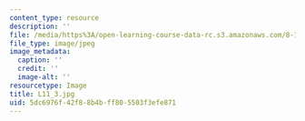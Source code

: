 ```yaml
---
content_type: resource
description: ''
file: /media/https%3A/open-learning-course-data-rc.s3.amazonaws.com/8-13-14-experimental-physics-i-ii-junior-lab-fall-2016-spring-2017/5dc6976f42f88b4bff805503f3efe871_L11_3.jpg
file_type: image/jpeg
image_metadata:
  caption: ''
  credit: ''
  image-alt: ''
resourcetype: Image
title: L11_3.jpg
uid: 5dc6976f-42f8-8b4b-ff80-5503f3efe871
---
```

